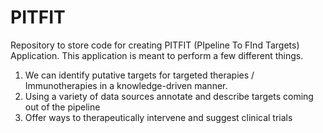 # PITFIT
Repository to store code for creating PITFIT (PIpeline To FInd Targets) Application. This application is meant to perform a few different things. 

1. We can identify putative targets for targeted therapies / Immunotherapies in a knowledge-driven manner. 
2. Using a variety of data sources annotate and describe targets coming out of the pipeline
3. Offer ways to therapeutically intervene and suggest clinical trials




